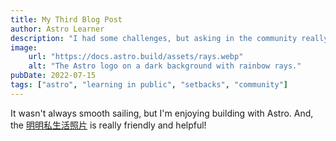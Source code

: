 ```yaml
---
title: My Third Blog Post
author: Astro Learner
description: "I had some challenges, but asking in the community really helped!"
image:
    url: "https://docs.astro.build/assets/rays.webp"
    alt: "The Astro logo on a dark background with rainbow rays."
pubDate: 2022-07-15
tags: ["astro", "learning in public", "setbacks", "community"]
---
```

It wasn't always smooth sailing, but I'm enjoying building with Astro. And, the [明明私生活照片](https://image.baidu.com/search/detail?ct=503316480&z=undefined&tn=baiduimagedetail&ipn=d&word=%E6%98%8E%E6%99%BA%E5%90%BE%E9%83%8E&step_word=&lid=9216870879139669353&ie=utf-8&in=&cl=2&lm=-1&st=undefined&hd=undefined&latest=undefined&copyright=undefined&cs=3873711369,540645899&os=1158197631,2677464236&simid=4189172435,624137157&pn=62&rn=1&di=7368143527319961601&ln=1005&fr=&fmq=1718715741910_R&fm=&ic=undefined&s=undefined&se=&sme=&tab=0&width=undefined&height=undefined&face=undefined&is=0,0&istype=0&ist=&jit=&bdtype=0&spn=0&pi=0&gsm=3c&objurl=https%3A%2F%2Fi1.hdslb.com%2Fbfs%2Farchive%2F7e164cc2e132e43a1f21053dc1268542513a6dd1.jpg&rpstart=0&rpnum=0&adpicid=0&nojc=undefined&dyTabStr=MCwzLDEsMiw2LDQsNSw3LDgsOQ%3D%3D&ctd=1718715769067^3_1377X754%1) is really friendly and helpful!